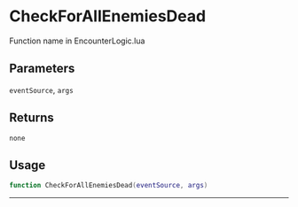 # CheckForAllEnemiesDead
Function name in EncounterLogic.lua
## Parameters
`eventSource`, `args`
## Returns
`none`
## Usage
```lua
function CheckForAllEnemiesDead(eventSource, args)
```
---
